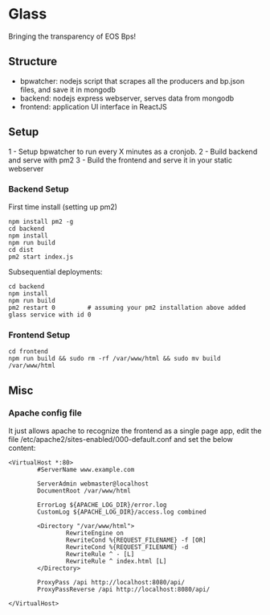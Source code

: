 # Glass

Bringing the transparency of EOS Bps!

## Structure

- bpwatcher: nodejs script that scrapes all the producers and bp.json files, and save it in mongodb
- backend: nodejs express webserver, serves data from mongodb
- frontend: application UI interface in ReactJS

## Setup

1 - Setup bpwatcher to run every X minutes as a cronjob.
2 - Build backend and serve with pm2
3 - Build the frontend and serve it in your static webserver

### Backend Setup

First time install (setting up pm2)
```
npm install pm2 -g
cd backend
npm install
npm run build
cd dist
pm2 start index.js
```

Subsequential deployments:
```
cd backend
npm install
npm run build
pm2 restart 0         # assuming your pm2 installation above added glass service with id 0
```

### Frontend Setup

```
cd frontend
npm run build && sudo rm -rf /var/www/html && sudo mv build /var/www/html
```

## Misc

### Apache config file

It just allows apache to recognize the frontend as a single page app, edit
the file /etc/apache2/sites-enabled/000-default.conf and set the below content:

```
<VirtualHost *:80>
        #ServerName www.example.com

        ServerAdmin webmaster@localhost
        DocumentRoot /var/www/html

        ErrorLog ${APACHE_LOG_DIR}/error.log
        CustomLog ${APACHE_LOG_DIR}/access.log combined

        <Directory "/var/www/html">
                RewriteEngine on
                RewriteCond %{REQUEST_FILENAME} -f [OR]
                RewriteCond %{REQUEST_FILENAME} -d
                RewriteRule ^ - [L]
                RewriteRule ^ index.html [L]
        </Directory>

        ProxyPass /api http://localhost:8080/api/
        ProxyPassReverse /api http://localhost:8080/api/

</VirtualHost>
```
